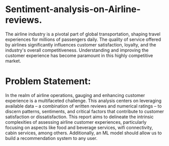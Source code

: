 # Sentiment-analysis-on-Airline-reviews.

The airline industry is a pivotal part of global transportation, shaping travel experiences for 
millions of passengers daily. The quality of service offered by airlines significantly influences 
customer satisfaction, loyalty, and the industry's overall competitiveness. Understanding and 
improving the customer experience has become paramount in this highly competitive market. 

# Problem Statement: 

In the realm of airline operations, gauging and enhancing customer experience is a multifaceted 
challenge. This analysis centers on leveraging available data – a combination of written reviews 
and numerical ratings – to discern patterns, sentiments, and critical factors that contribute to 
customer satisfaction or dissatisfaction. This report aims to delineate the intrinsic complexities of 
assessing airline customer experiences, particularly focusing on aspects like food and beverage 
services, wifi connectivity, cabin services, among others. Additionally, an ML model should 
allow us to build a recommendation system to any user. 
